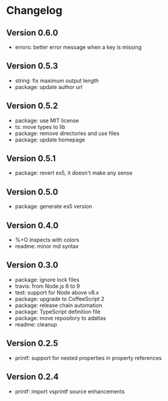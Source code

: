 
# Changelog

## Version 0.6.0

* errors: better error message when a key is missing

## Version 0.5.3

* string: fix maximum output length
* package: update author url

## Version 0.5.2

* package: use MIT license
* ts: move types to lib
* package: remove directories and use files
* package: update homepage

## Version 0.5.1

* package: revert es5, it doesn't make any sense

## Version 0.5.0

* package: generate es5 version

## Version 0.4.0

* %+O inspects with colors
* readme: minor md syntax

## Version 0.3.0

* package: ignore lock files
* travis: from Node.js 6 to 9
* test: support for Node above v8.x
* package: upgrade to CoffeeScript 2
* package: release chain automation
* package: TypeScript definition file
* package: move repository to adaltas
* readme: cleanup

## Version 0.2.5

* printf: support for nested properties in property references

## Version 0.2.4

* printf: import vsprintf source enhancements
